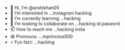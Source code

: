 - 👋 Hi, I’m @arshikhan05
- 👀 I’m interested in ...instagram hacking
- 🌱 I’m currently learning ...hacking
- 💞️ I’m looking to collaborate on ...hacking id pasword 
- 📫 How to reach me ...hacking insta
- 😄 Pronouns: ...mprincess500
- ⚡ Fun fact: ...hacking

<!---i hava hacking insta 
arshikhan05/arshikhan05 is a ✨ special ✨ repository because its `README.md` (this file) appears on your GitHub profile.
You can click the Preview link to take a look at your changes.
---> 
